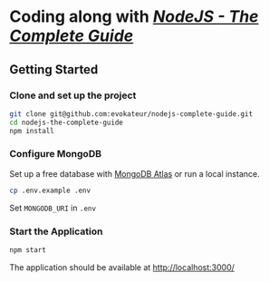 # Coding along with [*NodeJS - The Complete Guide*](https://www.udemy.com/course/nodejs-the-complete-guide/)

## Getting Started

### Clone and set up the project

```sh
git clone git@github.com:evokateur/nodejs-complete-guide.git
cd nodejs-the-complete-guide
npm install
```

### Configure MongoDB

Set up a free database with
[MongoDB Atlas](https://www.mongodb.com/atlas/database) or run a local instance.

```sh
cp .env.example .env
```

Set `MONGODB_URI` in `.env`

### Start the Application

```sh
npm start
```

The application should be available at <http://localhost:3000/>
